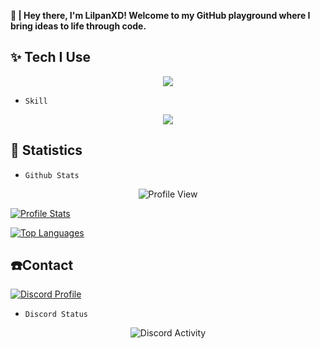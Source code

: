 **👋  |  Hey there, I'm LilpanXD! Welcome to my GitHub playground where I bring ideas to life through code.**

## **✨ Tech I Use**
<p align="center">
  <a href="https://lilpanxd.vercel.app">
    <img src="https://skillicons.dev/icons?i=bash,css,discord,electron,express,github,html,js,mongodb,nodejs,powershell,next,redis,tailwind,ts,vscode,lua&perline=8" />
  </a>

- `Skill`
<p align="center">
  <a href="https://lilpanxd.vercel.app">
    <img src="https://skillicons.dev/icons?i=html,css,javascript,lua&perline=8" />
  </a>

## **🏓 Statistics**

- `Github Stats`
</p>
<p align="center">
  <img src="https://komarev.com/ghpvc/?username=LilpanXD&label=Profile%20views&color=blueviolet&style=flat" alt="Profile View" />
</p>
                    
[![Profile Stats](https://github-readme-stats.vercel.app/api?username=LilpanXD&theme=blue-green)](#-statistics)

[![Top Languages](https://github-readme-stats.vercel.app/api/top-langs/?username=LilpanXD&theme=blue-green)](#-statistics)

## **☎️Contact**
[![Discord Profile](https://img.shields.io/badge/Discord-7289DA?style=for-the-badge&logo=discord&logoColor=white)](https://discord.com/users/1163562149415747615)

-  `Discord Status`
</p>
<p align="center">
  <img src="https://discord.c99.nl/widget/theme-3/1163562149415747615.png" alt="Discord Activity" />
</p>
